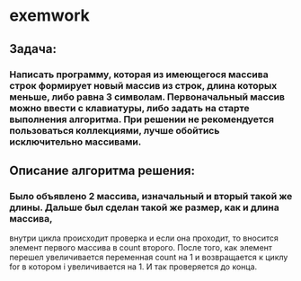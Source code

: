 # exemwork

## Задача:
###  Написать программу, которая из имеющегося массива строк формирует новый массив из строк, длина которых меньше, либо равна 3 символам. Первоначальный массив можно ввести с клавиатуры, либо задать на старте выполнения алгоритма. При решении не рекомендуется пользоваться коллекциями, лучше обойтись исключительно массивами.

## Описание алгоритма решения:
### Было объявлено 2 массива, изначальный и вторый такой же длины. Дальше был сделан такой же размер, как и длина массива,
внутри цикла происходит проверка и если она проходит, то вносится элемент первого массива  в count второго. После того, как элемент перешел увеличивается переменная count на 1 и возвращается к циклу for в котором i увеличивается на 1. И так проверяется до конца.
